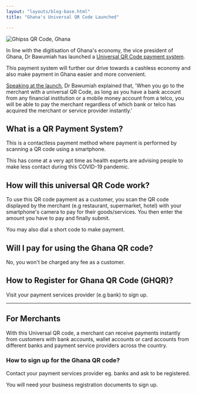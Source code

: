 ```yaml
---
layout: "layouts/blog-base.html"
title: "Ghana's Universal QR Code Launched"

---
```


 <img src= "/images/blogpics/ghana-qr-code.jpg" alt= "Ghipss QR Code, Ghana" class= "img-responsive center-block" loading="lazy">

  <p>In line with the digitisation of Ghana's economy, the vice president of 
      Ghana, Dr Bawumiah has launched a <a href="https://ghipss.net/ghqr-faqs" rel="noopener">Universal 
      QR Code payment system</a>.</p>
      <p>This payment system will further our drive towards a cashless economy and 
      also make payment in Ghana easier and more convenient.</p>
      <p><a href= "http://www.businessghana.com/site/news/business/209192/Veep-launches-Universal-QR-code" rel="noopener">Speaking at the launch</a>, Dr 
      Bawumiah explained that, 'When you go to the merchant with a 
      universal QR Code, as long as you have a bank account from any financial institution 
      or a mobile money account from a telco, you will be able to pay the merchant 
      regardless of which bank or telco has acquired the merchant or service provider instantly.'</p>
      <h2>What is a QR Payment System?</h2>
      <p>This is a contactless payment method where payment is performed by 
      scanning a QR code using a smartphone.</p>
      <p>This has come at a very apt time as health experts are advising people to make 
      less contact during this COVID-19 pandemic.</p>
      <h2>How will this universal QR Code work?</h2>
      <p>To use this QR code payment as a customer, you scan the QR code 
       displayed by the merchant (e.g restaurant, supermarket, hotel) 
       with your smartphone's camera to pay for their goods/services. You then enter the 
       amount you have to pay and finally submit.</p>
      <p>You may also dial a short code to make payment.</p>
      <h2>Will I pay for using the Ghana QR code?</h2>
      <p>No, you won't be charged any fee as a customer.</p>
      <h2>How to Register for Ghana QR Code (GHQR)?</h2>
      <p>Visit your payment services provider (e.g bank) to sign up.</p>

  <hr>
<h2>For Merchants</h2>
      <p>With this Universal QR code, a merchant can receive payments instantly from customers 
      with bank accounts, wallet accounts or card accounts from different banks
      and payment service providers across the country.</p> 
      <h3>How to sign up for the Ghana QR code?</h3>
      <p>Contact your payment services provider eg. banks and ask to be registered.</p>
      <p>You will need your business registration documents to sign up.</p>

